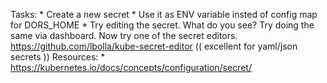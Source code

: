 Tasks:
    * Create a new secret
    * Use it as ENV variable insted of config map for DORS_HOME
    * Try editing the secret. What do you see? Try doing the same via dashboard.
    Now try one of the secret editors. https://github.com/lbolla/kube-secret-editor
    (( excellent for yaml/json secrets ))
Resources:
    * https://kubernetes.io/docs/concepts/configuration/secret/